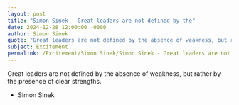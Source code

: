 ```yaml
---
layout: post
title: "Simon Sinek - Great leaders are not defined by the"
date: 2024-12-28 12:00:00 -0000
author: Simon Sinek
quote: "Great leaders are not defined by the absence of weakness, but rather by the presence of clear strengths."
subject: Excitement
permalink: /Excitement/Simon Sinek/Simon Sinek - Great leaders are not defined by the
---
```


Great leaders are not defined by the absence of weakness, but rather by the presence of clear strengths.

- Simon Sinek
